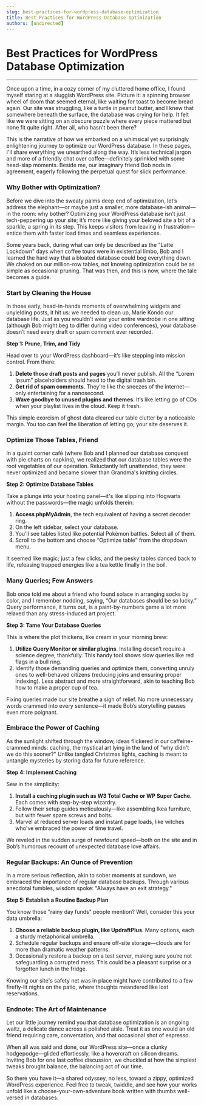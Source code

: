 ```yaml
---
slug: best-practices-for-wordpress-database-optimization
title: Best Practices for WordPress Database Optimization
authors: [undirected]
---
```



# Best Practices for WordPress Database Optimization

---

Once upon a time, in a cozy corner of my cluttered home office, I found myself staring at a sluggish WordPress site. Picture it: a spinning browser wheel of doom that seemed eternal, like waiting for toast to become bread again. Our site was struggling, like a turtle in peanut butter, and I knew that somewhere beneath the surface, the database was crying for help. It felt like we were sitting on an obscure puzzle where every piece mattered but none fit quite right. After all, who hasn't been there?

This is the narrative of how we embarked on a whimsical yet surprisingly enlightening journey to optimize our WordPress database. In these pages, I'll share everything we unearthed along the way. It’s less technical jargon and more of a friendly chat over coffee—definitely sprinkled with some head-slap moments. Beside me, our imaginary friend Bob nods in agreement, eagerly following the perpetual quest for slick performance.

### Why Bother with Optimization?

Before we dive into the sweaty palms deep end of optimization, let’s address the elephant—or maybe just a smaller, more database-ish animal—in the room: why bother? Optimizing your WordPress database isn’t just tech-peppering up your site; it’s more like giving your beloved site a bit of a sparkle, a spring in its step. This keeps visitors from leaving in frustration—entice them with faster load times and seamless experiences.

Some years back, during what can only be described as the "Latte Lockdown" days when coffee tours were in existential limbo, Bob and I learned the hard way that a bloated database could bog everything down. We choked on our million-row tables, not knowing optimization could be as simple as occasional pruning. That was then, and this is now, where the tale becomes a guide.

### Start by Cleaning the House

In those early, head-in-hands moments of overwhelming widgets and unyielding posts, it hit us: we needed to clean up, Marie Kondo our database life. Just as you wouldn’t wear your entire wardrobe in one sitting (although Bob might beg to differ during video conferences), your database doesn’t need every draft or spam comment ever recorded.

**Step 1: Prune, Trim, and Tidy**

Head over to your WordPress dashboard—it’s like stepping into mission control. From there:
1. **Delete those draft posts and pages** you’ll never publish. All the “Lorem Ipsum” placeholders should head to the digital trash bin.
2. **Get rid of spam comments**. They’re like the sneezes of the internet—only entertaining for a nanosecond.
3. **Wave goodbye to unused plugins and themes**. It’s like letting go of CDs when your playlist lives in the cloud. Keep it fresh.

This simple exorcism of ghost data cleared our table clutter by a noticeable margin. You too can feel the liberation of letting go; your site deserves it.

### Optimize Those Tables, Friend

In a quaint corner café (where Bob and I planned our database conquest with pie charts on napkins), we realized that our database tables were the root vegetables of our operation. Reluctantly left unattended, they were never optimized and became slower than Grandma's knitting circles.

**Step 2: Optimize Database Tables**

Take a plunge into your hosting panel—it's like slipping into Hogwarts without the passwords—the magic unfolds therein:
1. **Access phpMyAdmin**, the tech equivalent of having a secret decoder ring.
2. On the left sidebar, select your database.
3. You’ll see tables listed like potential Pokémon battles. Select all of them.
4. Scroll to the bottom and choose “Optimize table” from the dropdown menu.

It seemed like magic; just a few clicks, and the pesky tables danced back to life, releasing trapped energies like a tea kettle finally in the boil.

### Many Queries; Few Answers

Bob once told me about a friend who found solace in arranging socks by color, and I remember nodding, saying, “Our databases should be so lucky.” Query performance, it turns out, is a paint-by-numbers game a lot more relaxed than any stress-induced art project.

**Step 3: Tame Your Database Queries**

This is where the plot thickens, like cream in your morning brew:
1. **Utilize Query Monitor or similar plugins**. Installing doesn’t require a science degree, thankfully. This handy tool shows slow queries like red flags in a bull ring.
2. Identify those demanding queries and optimize them, converting unruly ones to well-behaved citizens (reducing joins and ensuring proper indexing). Less abstract and more straightforward, akin to teaching Bob how to make a proper cup of tea.

Fixing queries made our site breathe a sigh of relief. No more unnecessary words crammed into every sentence—it made Bob’s storytelling pauses even more poignant.

### Embrace the Power of Caching

As the sunlight shifted through the window, ideas flickered in our caffeine-crammed minds: caching, the mystical art lying in the land of "why didn't we do this sooner?" Unlike tangled Christmas lights, caching is meant to untangle mysteries by storing data for future reference.

**Step 4: Implement Caching**

Sew in the simplicity:
1. **Install a caching plugin such as W3 Total Cache or WP Super Cache**. Each comes with step-by-step wizardry.
2. Follow their setup guides meticulously—like assembling Ikea furniture, but with fewer spare screws and bolts.
3. Marvel at reduced server loads and instant page loads, like witches who've embraced the power of time travel.

We reveled in the sudden surge of newfound speed—both on the site and in Bob’s humorous recount of unexpected database love affairs.

### Regular Backups: An Ounce of Prevention

In a more serious reflection, akin to sober moments at sundown, we embraced the importance of regular database backups. Through various anecdotal fumbles, wisdom spoke: "Always have an exit strategy."

**Step 5: Establish a Routine Backup Plan**

You know those "rainy day funds" people mention? Well, consider this your data umbrella:
1. **Choose a reliable backup plugin, like UpdraftPlus**. Many options, each a sturdy metaphorical umbrella.
2. Schedule regular backups and ensure off-site storage—clouds are for more than dramatic weather patterns.
3. Occasionally restore a backup on a test server, making sure you’re not safeguarding a corrupted mess. This could be a pleasant surprise or a forgotten lunch in the fridge.

Knowing our site's safety net was in place might have contributed to a few firefly-lit nights on the patio, where thoughts meandered like lost reservations.

### Endnote: The Art of Maintenance

Let our little journey remind you that database optimization is an ongoing waltz, a delicate dance across a polished aisle. Treat it as one would an old friend requiring care, conversation, and that occasional shot of espresso.

When all was said and done, our WordPress site—once a clunky hodgepodge—glided effortlessly, like a hovercraft on silicon dreams. Inviting Bob for one last coffee discussion, we chuckled at how the simplest tweaks brought balance, the balancing act of our time.

So there you have it—a shared odyssey, no less, toward a zippy, optimized WordPress experience. Feel free to tweak, twiddle, and see how your works unfold like a choose-your-own-adventure book written with thumbs well-versed in databases.